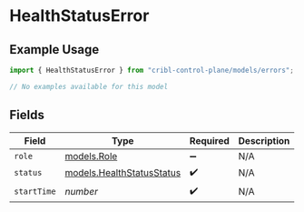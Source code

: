 # HealthStatusError

## Example Usage

```typescript
import { HealthStatusError } from "cribl-control-plane/models/errors";

// No examples available for this model
```

## Fields

| Field                                                           | Type                                                            | Required                                                        | Description                                                     |
| --------------------------------------------------------------- | --------------------------------------------------------------- | --------------------------------------------------------------- | --------------------------------------------------------------- |
| `role`                                                          | [models.Role](../../models/role.md)                             | :heavy_minus_sign:                                              | N/A                                                             |
| `status`                                                        | [models.HealthStatusStatus](../../models/healthstatusstatus.md) | :heavy_check_mark:                                              | N/A                                                             |
| `startTime`                                                     | *number*                                                        | :heavy_check_mark:                                              | N/A                                                             |